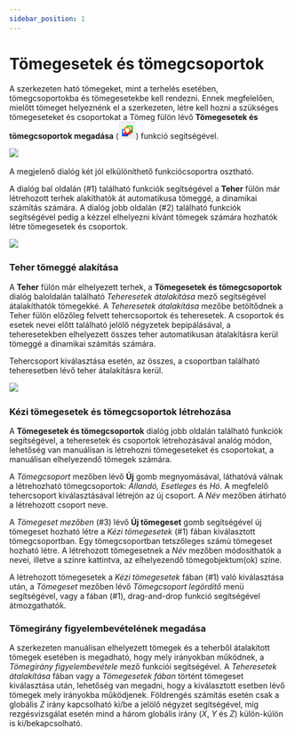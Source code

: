 ```yaml
---
sidebar_position: 1
---
```

# Tömegesetek és tömegcsoportok

<!-- wp:paragraph -->

A szerkezeten ható tömegeket, mint a terhelés esetében, tömegcsoportokba és tömegesetekbe kell rendezni. Ennek megfelelően, mielőtt tömeget helyeznénk el a szerkezeten, létre kell hozni a szükséges tömegeseteket és csoportokat a Tömeg fülön lévő **Tömegesetek és tömegcsoportok megadása** (![](./img/wp-content-uploads-2021-04-cmd_masscases-1.png)) funkció segítségével.

<!-- /wp:paragraph -->

<!-- wp:image {"align":"center","id":36376,"width":299,"height":68,"sizeSlug":"full","linkDestination":"media","className":"is-style-editorskit-rounded"} -->

[![](https://consteelsoftware.com/wp-content/uploads/2022/05/tab_tomegek_tomegesetek.png)](./img/wp-content-uploads-2022-05-tab_tomegek_tomegesetek.png)

<!-- /wp:image -->

<!-- wp:paragraph -->

A megjelenő dialóg két jól elkülöníthető funkciócsoportra osztható.

<!-- /wp:paragraph -->

<!-- wp:paragraph -->

A dialóg bal oldalán (#1) található funkciók segítségével a **Teher** fülön már létrehozott terhek alakíthatók át automatikusa tömeggé, a dinamikai számítás számára. A dialóg jobb oldalán (#2) található funkciók segítségével pedig a kézzel elhelyezni kívánt tömegek számára hozhatók létre tömegesetek és csoportok.

<!-- /wp:paragraph -->

<!-- wp:image {"align":"center","id":36384,"width":597,"height":448,"sizeSlug":"full","linkDestination":"media","className":"is-style-editorskit-rounded"} -->

[![](https://consteelsoftware.com/wp-content/uploads/2022/05/dial_tomegesetek.png)](./img/wp-content-uploads-2022-05-dial_tomegesetek.png)

<!-- /wp:image -->

<!-- wp:heading {"level":3} -->

### Teher tömeggé alakítása

<!-- /wp:heading -->

<!-- wp:paragraph -->

A **Teher** fülön már elhelyezett terhek, a **Tömegesetek és tömegcsoportok** dialóg baloldalán található _Teheresetek átalakítása_ mező segítségével átalakíthatók tömegekké. A _Teheresetek átalakítása_ mezőbe betöltődnek a Teher fülön előzőleg felvett tehercsoportok és teheresetek. A csoportok és esetek nevei előtt található jelölő négyzetek bepipálásával, a teheresetekben elhelyezett összes teher automatikusan átalakításra kerül tömeggé a dinamikai számítás számára.

<!-- /wp:paragraph -->

<!-- wp:paragraph -->

Tehercsoport kiválasztása esetén, az összes, a csoportban található teheresetben lévő teher átalakításra kerül.

<!-- /wp:paragraph -->

<!-- wp:image {"align":"right","id":36392,"width":593,"height":448,"sizeSlug":"full","linkDestination":"media","className":"is-style-editorskit-rounded"} -->

[![](https://consteelsoftware.com/wp-content/uploads/2022/05/dial_tomegesetek_kezi.png)](./img/wp-content-uploads-2022-05-dial_tomegesetek_kezi.png)

<!-- /wp:image -->

<!-- wp:heading {"level":3} -->

### Kézi tömegesetek és tömegcsoportok létrehozása

<!-- /wp:heading -->

<!-- wp:paragraph -->

A **Tömegesetek és tömegcsoportok** dialóg jobb oldalán található funkciók segítségével, a teheresetek és csoportok létrehozásával analóg módon, lehetőség van manuálisan is létrehozni tömegeseteket és csoportokat, a manuálisan elhelyezendő tömegek számára.

<!-- /wp:paragraph -->

<!-- wp:paragraph -->

A _Tömegcsoport_ mezőben lévő **Új** gomb megnyomásával, láthatóvá válnak a létrehozható tömegcsoportok: _Állandó, Esetleges_ és _Hó_. A megfelelő tehercsoport kiválasztásával létrejön az új csoport. A _Név_ mezőben átírható a létrehozott csoport neve.

<!-- /wp:paragraph -->

<!-- wp:paragraph -->

A _Tömegeset mezőben_ (#3) lévő **Új tömegeset** gomb segítségével új tömegeset hozható létre a _Kézi tömegesetek_ (#1) fában kiválasztott tömegcsoportban. Egy tömegcsoportban tetszőleges számú tömegeset hozható létre. A létrehozott tömegesetnek a _Név_ mezőben módosíthatók a nevei, illetve a színre kattintva, az elhelyezendő tömegobjektum(ok) színe.

<!-- /wp:paragraph -->

<!-- wp:paragraph -->

A létrehozott tömegesetek a _Kézi tömegesetek_ fában (#1) való kiválasztása után, a _Tömegeset_ mezőben lévő _Tömegcsoport legördítő_ menü segítségével, vagy a fában (#1), drag-and-drop funkció segítségével átmozgathatók.

<!-- /wp:paragraph -->

<!-- wp:heading {"level":3} -->

### Tömegirány figyelembevételének megadása

<!-- /wp:heading -->

<!-- wp:paragraph -->

A szerkezeten manuálisan elhelyezett tömegek és a teherből átalakított tömegek esetében is megadható, hogy mely irányokban működnek, a _Tömegirány figyelembevétele_ mező funkciói segítségével. A _Teheresetek átalakítása_ fában vagy a _Tömegesetek fában_ történt tömegeset kiválasztása után, lehetőség van megadni, hogy a kiválasztott esetben lévő tömegek mely irányokba működjenek. Földrengés számítás esetén csak a globális _Z_ irány kapcsolható ki/be a jelölő négyzet segítségével, míg rezgésvizsgálat esetén mind a három globális irány (_X_, _Y_ és _Z_) külön-külön is ki/bekapcsolható.

<!-- /wp:paragraph -->
